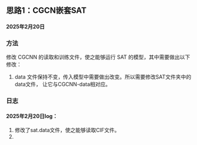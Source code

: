## 思路1：CGCN嵌套SAT
#### 2025年2月20日
### 方法
修改 CGCNN 的读取和训练文件，使之能够运行 SAT 的模型，其中需要做出以下修改：  
1. data 文件保持不变，传入模型中需要做出改变。所以需要修改SAT文件夹中的data文件，
让它与CGCNN-data相对应。




### 日志

#### 2025年2月20日log：
1.  修改了sat.data文件，使之能够读取CIF文件。
2.